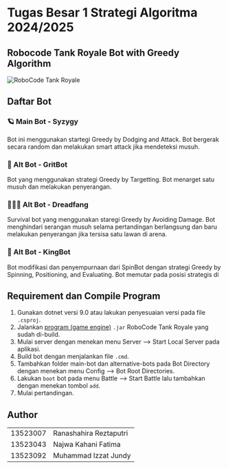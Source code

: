 # Tugas Besar 1 Strategi Algoritma 2024/2025
## Robocode Tank Royale Bot with Greedy Algorithm

![RoboCode Tank Royale](https://github.com/user-attachments/assets/f248cd11-a641-4d1e-8de1-7b94e20c526c)

## Daftar Bot
### 🪐 Main Bot - Syzygy 
Bot ini menggunakan startegi Greedy by Dodging and Attack. Bot bergerak secara random dan melakukan smart attack jika mendeteksi musuh.
### 🔫 Alt Bot - GritBot
Bot yang menggunakan strategi Greedy by Targetting. Bot menarget satu musuh dan melakukan penyerangan.
### 🏄🏻‍♂️ Alt Bot - Dreadfang 
Survival bot yang menggunakan staregi Greedy by Avoiding Damage. Bot menghindari serangan musuh selama pertandingan berlangsung dan baru melakukan penyerangan jika tersisa satu lawan di arena.
### 👑 Alt Bot - KingBot 
Bot modifikasi dan penyempurnaan dari SpinBot dengan strategi Greedy by Spinning, Positioning, and Evaluating. Bot memutar pada posisi strategis di 

## Requirement dan Compile Program
1. Gunakan dotnet versi 9.0 atau lakukan penyesuaian versi pada file `.csproj`.
2. Jalankan [program (game engine)](https://github.com/Ariel-HS/tubes1-if2211-starter-pack/releases/tag/v1.0) `.jar` RoboCode Tank Royale yang sudah di-build.
3. Mulai server dengan menekan menu Server --> Start Local Server pada aplikasi.
4. Build bot dengan menjalankan file `.cmd`.
6. Tambahkan folder main-bot dan alternative-bots pada Bot Directory dengan menekan menu Config --> Bot Root Directories.
7. Lakukan `boot` bot pada menu Battle --> Start Battle lalu tambahkan dengan menekan tombol `add`.
8. Mulai pertandingan.

## Author
<table>
  <tr>
    <td>13523007</td>
    <td>Ranashahira Reztaputri</td>
  </tr>
  <tr>
    <td>13523043</td>
    <td>Najwa Kahani Fatima</td>
  </tr>
  <tr>
    <td>13523092</td>
    <td>Muhammad Izzat Jundy</td>
  </tr>
</table>
